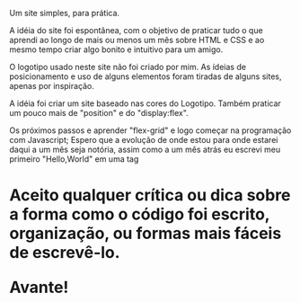 Um site simples, para prática.
 
A idéia do site foi espontânea, com o objetivo de praticar tudo o que aprendi ao longo de mais ou menos um mês sobre HTML e CSS e ao mesmo tempo criar algo bonito e intuitivo para um amigo.
 
O logotipo usado neste site não foi criado por mim. As ídeias de posicionamento e uso de alguns elementos foram tiradas de alguns sites, apenas por inspiração.

A idéia foi criar um site baseado nas cores do Logotipo. Também praticar um pouco mais de "position" e do "display:flex".

Os próximos passos e aprender "flex-grid" e logo começar na programação com Javascript; Espero que a evolução de onde estou para onde estarei daqui a um mês seja notória, assim como a um mês atrás eu escrevi meu primeiro "Hello,World" em uma tag <h1>

Aceito qualquer crítica ou dica sobre a forma como o código foi escrito, organização, ou formas mais fáceis de escrevê-lo.

Avante!